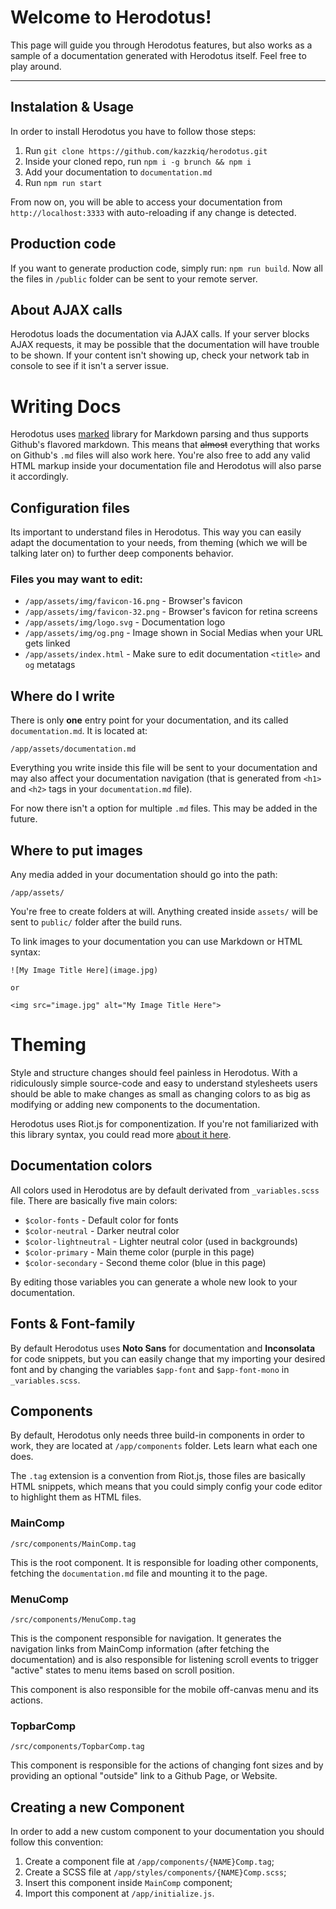 # Welcome to Herodotus!

This page will guide you through Herodotus features, but also works as a sample of a documentation generated with Herodotus itself. Feel free to play around.

-----

## Instalation & Usage

In order to install Herodotus you have to follow those steps:

1. Run `git clone https://github.com/kazzkiq/herodotus.git`
2. Inside your cloned repo, run `npm i -g brunch && npm i`
3. Add your documentation to `documentation.md`
4. Run `npm run start`

From now on, you will be able to access your documentation from `http://localhost:3333` with auto-reloading if any change is detected.

## Production code

If you want to generate production code, simply run: `npm run build`. Now all the files in `/public` folder can be sent to your remote server.

## About AJAX calls

Herodotus loads the documentation via AJAX calls. If your server blocks AJAX requests, it may be possible that the documentation will have trouble to be shown. If your content isn't showing up, check your network tab in console to see if it isn't a server issue.

# Writing Docs

Herodotus uses [marked](https://github.com/chjj/marked) library for Markdown parsing and thus supports Github's flavored markdown. This means that ~~almost~~ everything that works on Github's `.md` files will also work here. You're also free to add any valid HTML markup inside your documentation file and Herodotus will also parse it accordingly.

## Configuration files

Its important to understand files in Herodotus. This way you can easily adapt the documentation to your needs, from theming (which we will be talking later on) to further deep components behavior.

### Files you may want to edit:
- `/app/assets/img/favicon-16.png` - Browser's favicon
- `/app/assets/img/favicon-32.png` - Browser's favicon for retina screens
- `/app/assets/img/logo.svg` - Documentation logo
- `/app/assets/img/og.png` - Image shown in Social Medias when your URL gets linked
- `/app/assets/index.html` - Make sure to edit documentation `<title>` and `og` metatags

## Where do I write

There is only **one** entry point for your documentation, and its called `documentation.md`. It is located at:

```
/app/assets/documentation.md
```

Everything you write inside this file will be sent to your documentation and may also affect your documentation navigation (that is generated from `<h1>` and `<h2>` tags in your `documentation.md` file).

For now there isn't a option for multiple `.md` files. This may be added in the future.

## Where to put images

Any media added in your documentation should go into the path:

```
/app/assets/
```

You're free to create folders at will. Anything created inside `assets/` will be sent to `public/` folder after the build runs.

To link images to your documentation you can use Markdown or HTML syntax:

```
![My Image Title Here](image.jpg)

or

<img src="image.jpg" alt="My Image Title Here">
```

# Theming

Style and structure changes should feel painless in Herodotus. With a ridiculously simple source-code and easy to understand stylesheets users should be able to make changes as small as changing colors to as big as modifying or adding new components to the documentation.

Herodotus uses Riot.js for componentization. If you're not familiarized with this library syntax, you could read more [about it here](http://riotjs.com/).

## Documentation colors

All colors used in Herodotus are by default derivated from `_variables.scss` file. There are basically five main colors:

- `$color-fonts` - Default color for fonts
- `$color-neutral` - Darker neutral color
- `$color-lightneutral` - Lighter neutral color (used in backgrounds)
- `$color-primary` - Main theme color (purple in this page)
- `$color-secondary` - Second theme color (blue in this page)

By editing those variables you can generate a whole new look to your documentation.

## Fonts & Font-family

By default Herodotus uses **Noto Sans** for documentation and **Inconsolata** for code snippets, but you can easily change that my importing your desired font and by changing the variables `$app-font` and `$app-font-mono` in `_variables.scss`.

## Components

By default, Herodotus only needs three build-in components in order to work, they are located at `/app/components` folder. Lets learn what each one does.

The `.tag` extension is a convention from Riot.js, those files are basically HTML snippets, which means that you could simply config your code editor to highlight them as HTML files.

### MainComp

`/src/components/MainComp.tag`

This is the root component. It is responsible for loading other components, fetching the `documentation.md` file and mounting it to the page.

### MenuComp

`/src/components/MenuComp.tag`

This is the component responsible for navigation. It generates the navigation links from MainComp information (after fetching the documentation) and is also responsible for listening scroll events to trigger "active" states to menu items based on scroll position.

This component is also responsible for the mobile off-canvas menu and its actions.

### TopbarComp

`/src/components/TopbarComp.tag`

This component is responsible for the actions of changing font sizes and by providing an optional "outside" link to a Github Page, or Website.

## Creating a new Component

In order to add a new custom component to your documentation you should follow this convention:

1. Create a component file at `/app/components/{NAME}Comp.tag`;
2. Create a SCSS file at `/app/styles/components/{NAME}Comp.scss`;
3. Insert this component inside `MainComp` component;
4. Import this component at `/app/initialize.js`.